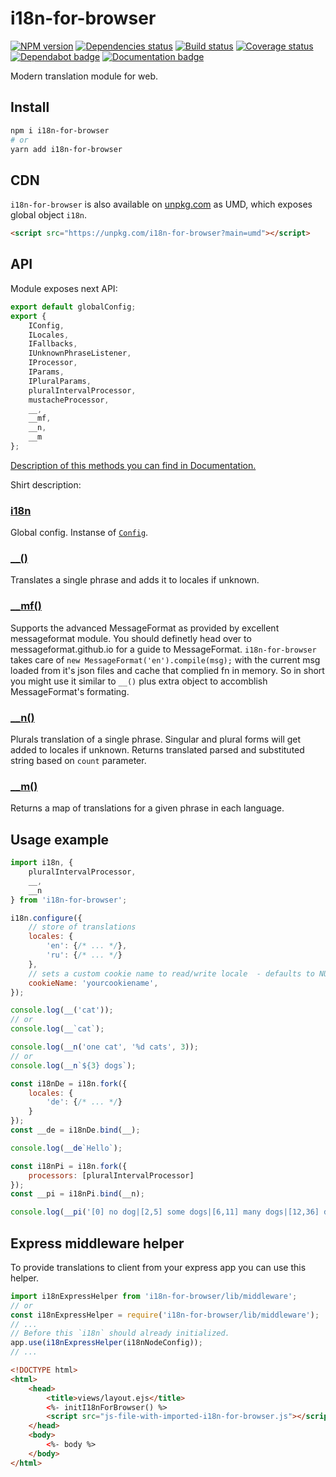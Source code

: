 # i18n-for-browser

[![NPM version][npm]][npm-url]
[![Dependencies status][deps]][deps-url]
[![Build status][build]][build-url]
[![Coverage status][coverage]][coverage-url]
[![Dependabot badge][dependabot]][dependabot-url]
[![Documentation badge][documentation]][documentation-url]

[npm]: https://img.shields.io/npm/v/i18n-for-browser.svg
[npm-url]: https://npmjs.com/package/i18n-for-browser

[deps]: https://david-dm.org/TrigenSoftware/i18n-for-browser.svg
[deps-url]: https://david-dm.org/TrigenSoftware/i18n-for-browser

[build]: http://img.shields.io/travis/com/TrigenSoftware/i18n-for-browser/master.svg
[build-url]: https://travis-ci.com/TrigenSoftware/i18n-for-browser

[coverage]: https://img.shields.io/coveralls/TrigenSoftware/i18n-for-browser.svg
[coverage-url]: https://coveralls.io/r/TrigenSoftware/i18n-for-browser

[dependabot]: https://api.dependabot.com/badges/status?host=github&repo=TrigenSoftware/i18n-for-browser
[dependabot-url]: https://dependabot.com/

[documentation]: https://img.shields.io/badge/API-Documentation-2b7489.svg
[documentation-url]: https://trigensoftware.github.io/i18n-for-browser

Modern translation module for web.

## Install

```sh
npm i i18n-for-browser
# or
yarn add i18n-for-browser
```

## CDN

`i18n-for-browser` is also available on [unpkg.com](https://unpkg.com/i18n-for-browser) as UMD, which exposes global object `i18n`.

```html
<script src="https://unpkg.com/i18n-for-browser?main=umd"></script>
```

## API

Module exposes next API:

```js
export default globalConfig;
export {
    IConfig,
    ILocales,
    IFallbacks,
    IUnknownPhraseListener,
    IProcessor,
    IParams,
    IPluralParams,
    pluralIntervalProcessor,
    mustacheProcessor,
    __,
    __mf,
    __n,
    __m
};
```

[Description of this methods you can find in Documentation.](https://trigensoftware.github.io/i18n-for-browser/index.html)

Shirt description:

### [i18n](https://trigensoftware.github.io/i18n-for-browser/modules/_index_.html#globalconfig)

Global config. Instanse of [`Config`](https://trigensoftware.github.io/i18n-for-browser/classes/_config_.config.html).

### [__()](https://trigensoftware.github.io/i18n-for-browser/modules/_index_.html#__)

Translates a single phrase and adds it to locales if unknown.

### [__mf()](https://trigensoftware.github.io/i18n-for-browser/modules/_index_.html#__mf)

Supports the advanced MessageFormat as provided by excellent messageformat module. You should definetly head over to messageformat.github.io for a guide to MessageFormat. `i18n-for-browser` takes care of `new MessageFormat('en').compile(msg);` with the current msg loaded from it's json files and cache that complied fn in memory. So in short you might use it similar to `__()` plus extra object to accomblish MessageFormat's formating.

### [__n()](https://trigensoftware.github.io/i18n-for-browser/modules/_index_.html#__n)

Plurals translation of a single phrase. Singular and plural forms will get added to locales if unknown. Returns translated parsed and substituted string based on `count` parameter.

### [__m()](https://trigensoftware.github.io/i18n-for-browser/modules/_index_.html#__m)

Returns a map of translations for a given phrase in each language.

## Usage example

```js
import i18n, {
    pluralIntervalProcessor,
    __,
    __n
} from 'i18n-for-browser';

i18n.configure({
    // store of translations
    locales: {
        'en': {/* ... */},
        'ru': {/* ... */}
    },
    // sets a custom cookie name to read/write locale  - defaults to NULL
    cookieName: 'yourcookiename',
});

console.log(__('cat'));
// or
console.log(__`cat`);

console.log(__n('one cat', '%d cats', 3));
// or
console.log(__n`${3} dogs`);

const i18nDe = i18n.fork({
    locales: {
        'de': {/* ... */}
    }
});
const __de = i18nDe.bind(__);

console.log(__de`Hello`);

const i18nPi = i18n.fork({
    processors: [pluralIntervalProcessor]
});
const __pi = i18nPi.bind(__n);

console.log(__pi('[0] no dog|[2,5] some dogs|[6,11] many dogs|[12,36] dozens of dogs|a horde of %s dogs|[100,] too many dogs', 3));
```

## Express middleware helper

To provide translations to client from your express app you can use this helper.

```js
import i18nExpressHelper from 'i18n-for-browser/lib/middleware';
// or 
const i18nExpressHelper = require('i18n-for-browser/lib/middleware');
// ...
// Before this `i18n` should already initialized.
app.use(i18nExpressHelper(i18nNodeConfig));
// ...
```

```html
<!DOCTYPE html>
<html>
    <head>
        <title>views/layout.ejs</title>
        <%- initI18nForBrowser() %>
        <script src="js-file-with-imported-i18n-for-browser.js"></script>
    </head>
    <body>
        <%- body %>
    </body>
</html>
```
